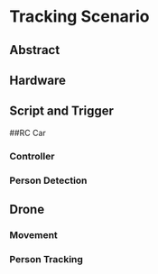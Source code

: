 # Tracking Scenario
## Abstract



## Hardware



## Script and Trigger


##RC Car
### Controller



### Person Detection



## Drone
### Movement



### Person Tracking

